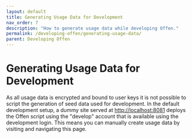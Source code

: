 ```yaml
---
layout: default
title: Generating Usage Data for Development
nav_order: 7
description: "How to generate usage data while developing Offen."
permalink: /developing-offen/generating-usage-data/
parent: Developing Offen
---
```


# Generating Usage Data for Development

As all usage data is encrypted and bound to user keys it is not possible to script the generation of seed data used for development. In the default development setup, a dummy site served at <http://localhost:8081> deploys the Offen script using the "develop" account that is available using the development login. This means you can manually create usage data by visiting and navigating this page.

